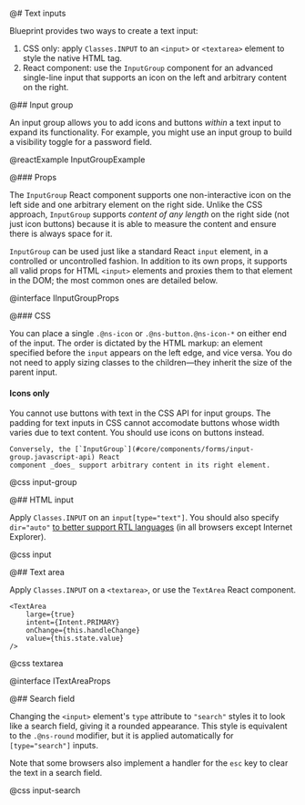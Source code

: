 @# Text inputs

Blueprint provides two ways to create a text input:

1. CSS only: apply `Classes.INPUT` to an `<input>` or `<textarea>` element to
   style the native HTML tag.
1. React component: use the `InputGroup` component for an advanced single-line
   input that supports an icon on the left and arbitrary content on the right.

@## Input group

An input group allows you to add icons and buttons _within_ a text input to expand its
functionality. For example, you might use an input group to build a visibility toggle for a password
field.

@reactExample InputGroupExample

@### Props

The `InputGroup` React component  supports one non-interactive icon on the left
side and one arbitrary element on the right side. Unlike the CSS approach,
`InputGroup` supports _content of any length_ on the right side (not just
icon buttons) because it is able to measure the content and ensure there is
always space for it.

`InputGroup` can be used just like a standard React `input` element, in
a controlled or uncontrolled fashion. In addition to its own props, it supports
all valid props for HTML `<input>` elements and proxies them to that element in
the DOM; the most common ones are detailed below.

@interface IInputGroupProps

@### CSS

You can place a single `.@ns-icon` or `.@ns-button.@ns-icon-*` on either end of the input. The order is
dictated by the HTML markup: an element specified before the `input` appears on the left edge, and
vice versa. You do not need to apply sizing classes to the children&mdash;they inherit the size of
the parent input.

<div class="@ns-callout @ns-intent-warning @ns-icon-warning-sign">
    <h4 class="@ns-heading">Icons only</h4>
    <p>You cannot use buttons with text in the CSS API for input groups. The padding for text inputs
    in CSS cannot accomodate buttons whose width varies due to text content. You should use icons on
    buttons instead.</p>

    Conversely, the [`InputGroup`](#core/components/forms/input-group.javascript-api) React
    component _does_ support arbitrary content in its right element.
</div>

@css input-group

@## HTML input

Apply `Classes.INPUT` on an `input[type="text"]`. You should also specify `dir="auto"`
[to better support RTL languages](http://www.w3.org/International/questions/qa-html-dir#dirauto)
(in all browsers except Internet Explorer).

@css input

@## Text area

Apply `Classes.INPUT` on a `<textarea>`, or use the `TextArea` React component.

```tsx
<TextArea
    large={true}
    intent={Intent.PRIMARY}
    onChange={this.handleChange}
    value={this.state.value}
/>
```

@css textarea

@interface ITextAreaProps

@## Search field

Changing the `<input>` element's `type` attribute to `"search"` styles it to look like a search
field, giving it a rounded appearance. This style is equivalent to the `.@ns-round` modifier, but it
is applied automatically for `[type="search"]` inputs.

Note that some browsers also implement a handler for the `esc` key to clear the text in a search field.

@css input-search
